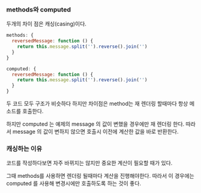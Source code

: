 ### methods와 computed

두개의 차이 점은 캐싱(casing)이다.

``` javascript
methods: {
  reversedMessage: function () {
    return this.message.split('').reverse().join('')
  }
}

```

``` javascript 
computed: {
  reversedMessage: function () {
    return this.message.split('').reverse().join('')
  }
}
```
두 코드 모두 구조가 비슷하다 하지만 차이점은 method는 재 렌더링 할때마다 항상 메소드를 호출한다.

하지만 computed 는 예제의 message 의 값이 변했을 경우에만 재 렌더링 한다. 따라서 message 의 값이 변하지 않으면 호출시 이전에 계산한 값을 바로 반환한다.

### 캐싱하는 이유

코드를 작성하다보면 자주 바뀌지는 않지만 중요한 계산이 필요할 때가 있다. 

그때 methods를 사용하면 렌더링 될때마다 계산을 진행해야한다. 따라서 이 경우에는 computed 를 사용해 변경시에만 호출하도록 하는 것이 좋다.

